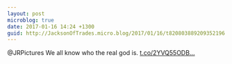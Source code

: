 ```yaml
---
layout: post
microblog: true
date: 2017-01-16 14:24 +1300
guid: http://JacksonOfTrades.micro.blog/2017/01/16/t820803889209352196.html
---
```

@JRPictures We all know who the real god is. [t.co/2YVQ55ODB...](https://t.co/2YVQ55ODBj)
